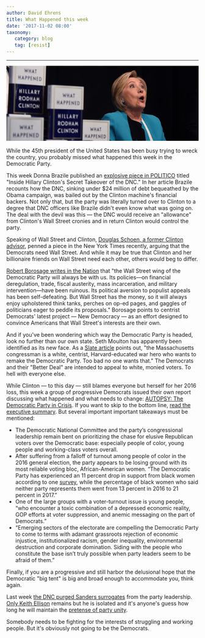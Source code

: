 ```yaml
---
author: David Ehrens
title: What Happened this week
date: '2017-11-02 08:00'
taxonomy:
   category: blog
   tag: [resist]
---
```

---

![](what-happened.jpg)

While the 45th president of the United States has been busy trying to wreck the country, you probably missed what happened this week in the Democratic Party.

This week Donna Brazile published an [explosive piece in POLITICO](https://www.politico.com/magazine/story/2017/11/02/clinton-brazile-hacks-2016-215774) titled "Inside Hillary Clinton's Secret Takeover of the DNC." In her article Brazile recounts how the DNC, sinking under $24 million of debt bequeathed by the Obama campaign, was bailed out by the Clinton machine's financial backers. Not only that, but the party was literally turned over to Clinton to a degree that DNC officers like Brazile didn't even know what was going on. The deal with the devil was this — the DNC would receive an "allowance" from Clinton's Wall Street cronies and in return Clinton would control the party.

Speaking of Wall Street and Clinton, [Douglas Schoen, a former Clinton advisor](https://www.nytimes.com/2017/10/17/opinion/why-democrats-need-wall-street.html), penned a piece in the New York Times recently, arguing that the Democrats need Wall Street. And while it may be true that Clinton and her billionaire friends on Wall Street need each other, others would beg to differ.

[Robert Borosage writes in the Nation](https://www.thenation.com/article/wall-street-has-some-advice-for-the-democratic-party/) that "the Wall Street wing of the Democratic Party will always be with us. Its policies—on financial deregulation, trade, fiscal austerity, mass incarceration, and military intervention—have been ruinous. Its political aversion to populist appeals has been self-defeating. But Wall Street has the money, so it will always enjoy upholstered think tanks, perches on op-ed pages, and gaggles of politicians eager to peddle its proposals." Borosage points to centrist Democrats' latest project — New Democracy — as an effort designed to convince Americans that Wall Street's interests are their own.

And if you've been wondering which way the Democratic Party is headed, look no further than our own state. Seth Moulton has apparently been identified as its new face. As a [Slate article](https://slate.com/news-and-politics/2017/10/who-is-seth-moulton-for.html) points out, "the Massachusetts congressman is a white, centrist, Harvard-educated war hero who wants to remake the Democratic Party. Too bad no one wants that." The Democrats and their "Better Deal" are intended to appeal to white, monied voters. To hell with everyone else.

While Clinton — to this day — still blames everyone but herself for her 2016 loss, this week a group of progressive Democrats issued their own report discussing what happened and what needs to change: [AUTOPSY: The Democratic Party in Crisis](https://democraticautopsy.org/). If you want to skip to the bottom line, [read the executive summary](https://democraticautopsy.org/executive-summary/). But several important important takeaways must be mentioned: 

- The Democratic National Committee and the party’s congressional leadership remain bent on prioritizing the chase for elusive Republican voters over the Democratic base: especially people of color, young people and working-class voters overall.
- After suffering from a falloff of turnout among people of color in the 2016 general election, the party appears to be losing ground with its most reliable voting bloc, African-American women. “The Democratic Party has experienced an 11 percent drop in support from black women according to one [survey](http://www.ncbcp.org/assets/2017BWR.ESSENCEPOSVPollFindingsFINAL9.20.17.pdf), while the percentage of black women who said neither party represents them went from 13 percent in 2016 to 21 percent in 2017.”
- One of the large groups with a voter-turnout issue is young people, “who encounter a toxic combination of a depressed economic reality, GOP efforts at voter suppression, and anemic messaging on the part of Democrats.”
- “Emerging sectors of the electorate are compelling the Democratic Party to come to terms with adamant grassroots rejection of economic injustice, institutionalized racism, gender inequality, environmental destruction and corporate domination. Siding with the people who constitute the base isn’t truly possible when party leaders seem to be afraid of them.”

Finally, if you are a progressive and still harbor the delusional hope that the Democratic "big tent" is big and broad enough to accommodate you, think again.

Last week [the DNC purged Sanders surrogates](https://inthesetimes.com/article/20627/dnc-purge-ellison-perez-bernie-sanders-left-center/) from the party leadership. [Only Keith Ellison](https://theintercept.com/2017/10/20/democratic-party-drama-puts-deputy-chair-keith-ellison-in-a-tough-spot/) remains but he is isolated and it's anyone's guess how long he will maintain the [pretense of party unity](https://jacobinmag.com/2017/10/dnc-purge-sanders-ellison-perez-rules-committee/).

Somebody needs to be fighting for the interests of struggling and working people. But it's obviously not going to be the Democrats.

